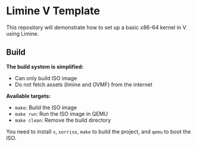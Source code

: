 # Limine V Template

This repository will demonstrate how to set up a basic x86-64 kernel in V using Limine.

## Build

**The build system is simplified:**

- Can only build ISO image
- Do not fetch assets (limine and OVMF) from the internet

**Available targets:**
- `make`: Build the ISO image
- `make run`: Run the ISO image in QEMU
- `make clean`: Remove the build directory

You need to install `v`, `xorriso`, `make` to build the project, and `qemu` to boot the ISO.
